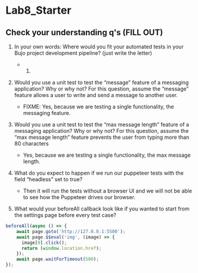 # Lab8_Starter

## Check your understanding q's (FILL OUT)
1. In your own words: Where would you fit your automated tests in your Bujo project development pipeline? (just write the letter)
   * 1.

2. Would you use a unit test to test the “message” feature of a messaging application? Why or why not? For this question, assume the “message” feature allows a user to write and send a message to another user.
   * FIXME: Yes, because we are testing a single functionality, the messaging feature.

3. Would you use a unit test to test the “max message length” feature of a messaging application? Why or why not? For this question, assume the “max message length” feature prevents the user from typing more than 80 characters
   * Yes, because we are testing a single functionality, the max message length.

4. What do you expect to happen if we run our puppeteer tests with the field “headless” set to true?
    * Then it will run the tests without a browser UI and we will not be able to see how the Puppeteer drives our browser.

5. What would your beforeAll callback look like if you wanted to start from the settings page before every test case?
```js
beforeAll(async () => {
    await page.goto('http://127.0.0.1:5500');
    await page.$$eval('img', (image) => {
      image[0].click();
      return (window.location.href);
    });
    await page.waitForTimeout(500);
});
```

